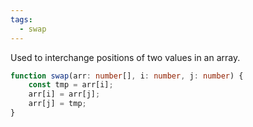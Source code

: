 ```yaml
---
tags:
  - swap
---
```

Used to interchange positions of two values in an array.

```typescript
function swap(arr: number[], i: number, j: number) {
	const tmp = arr[i];
	arr[i] = arr[j];
	arr[j] = tmp;
}
```